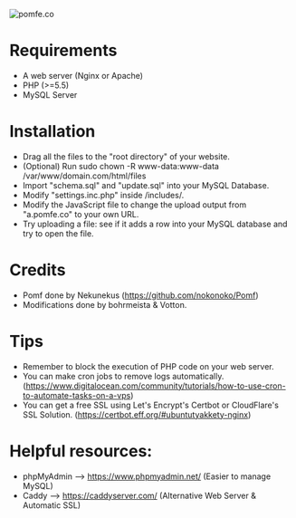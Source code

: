 ![pomfe.co](https://a.pomfe.co/emlusbu.png)

# Requirements
* A web server (Nginx or Apache)
* PHP (>=5.5)
* MySQL Server

# Installation
* Drag all the files to the "root directory" of your website.
* (Optional) Run sudo chown -R www-data:www-data /var/www/domain.com/html/files
* Import "schema.sql" and "update.sql" into your MySQL Database.
* Modify "settings.inc.php" inside /includes/.
* Modify the JavaScript file to change the upload output from "a.pomfe.co" to your own URL.
* Try uploading a file: see if it adds a row into your MySQL database and try to open the file.

# Credits
* Pomf done by Nekunekus (https://github.com/nokonoko/Pomf)
* Modifications done by bohrmeista & Votton.

# Tips
* Remember to block the execution of PHP code on your web server.
* You can make cron jobs to remove logs automatically. (https://www.digitalocean.com/community/tutorials/how-to-use-cron-to-automate-tasks-on-a-vps)
* You can get a free SSL using Let's Encrypt's Certbot or CloudFlare's SSL Solution. (https://certbot.eff.org/#ubuntutyakkety-nginx)

# Helpful resources:
* phpMyAdmin --> https://www.phpmyadmin.net/ (Easier to manage MySQL)
* Caddy --> https://caddyserver.com/ (Alternative Web Server & Automatic SSL)

